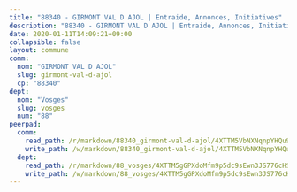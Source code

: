 ```yaml
---
title: "88340 - GIRMONT VAL D AJOL | Entraide, Annonces, Initiatives"
description: "88340 - GIRMONT VAL D AJOL | Entraide, Annonces, Initiatives"
date: 2020-01-11T14:09:21+09:00
collapsible: false
layout: commune
comm:
  nom: "GIRMONT VAL D AJOL"
  slug: girmont-val-d-ajol
  cp: "88340"
dept:
  nom: "Vosges"
  slug: vosges
  num: "88"
peerpad:
  comm:
    read_path: /r/markdown/88340_girmont-val-d-ajol/4XTTM5VbNXNqnpYHQu946Zb68G58RujvBjFb6K2Wvg5RsJ1SX
    write_path: /w/markdown/88340_girmont-val-d-ajol/4XTTM5VbNXNqnpYHQu946Zb68G58RujvBjFb6K2Wvg5RsJ1SX-K3TgUrkLLT2Cw69nYf3ddB887BCThCBom79CD1a6eM8rDe4Z8JcNaJAQ5k5gGXw8hLQ8uZqqRF2mHeSsE84VahouuqnbTs66A7U1aDQWc6jcXtkeb3DkzCmwnFbhYmtKRKTCsJBh
  dept:
    read_path: /r/markdown/88_vosges/4XTTM5gGPXdoMfm9p5dc9sEwn3JS776cHSw64JYpD4AKnKgyh
    write_path: /w/markdown/88_vosges/4XTTM5gGPXdoMfm9p5dc9sEwn3JS776cHSw64JYpD4AKnKgyh-K3TgUjEFywcTUHQwfrd2vcZqhoXLakdoQGFv4iriv1FKkvQkBsudnBxafkQDfPcxTDRHN5T6bYyganuvcakuKenYoB5mPLKqUBjNMwpn75GQVixUmzXGkneDufRSqDthC8iyXi1Z
---
```


